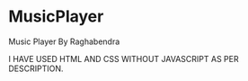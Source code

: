 # MusicPlayer

Music Player By Raghabendra

I HAVE USED HTML AND CSS WITHOUT JAVASCRIPT AS PER DESCRIPTION.
